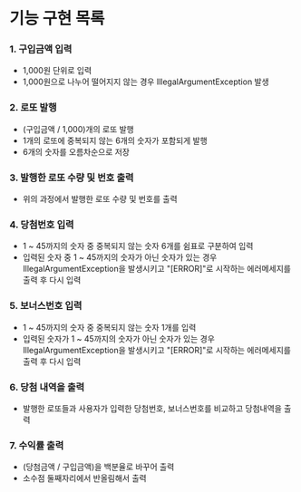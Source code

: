 # 기능 구현 목록

### 1. 구입금액 입력

* 1,000원 단위로 입력
* 1,000원으로 나누어 떨어지지 않는 경우 IllegalArgumentException 발생

### 2. 로또 발행

* (구입금액 / 1,000)개의 로또 발행
* 1개의 로또에 중복되지 않는 6개의 숫자가 포함되게 발행
* 6개의 숫자를 오름차순으로 저장

### 3. 발행한 로또 수량 및 번호 출력

* 위의 과정에서 발행한 로또 수량 및 번호를 출력

### 4. 당첨번호 입력

* 1 ~ 45까지의 숫자 중 중복되지 않는 숫자 6개를 쉼표로 구분하여 입력
* 입력된 숫자 중 1 ~ 45까지의 숫자가 아닌 숫자가 있는 경우 IllegalArgumentException을 발생시키고
  "[ERROR]"로 시작하는 에러메세지를 출력 후 다시 입력

### 5. 보너스번호 입력

* 1 ~ 45까지의 숫자 중 중복되지 않는 숫자 1개를 입력
* 입력된 숫자가 1 ~ 45까지의 숫자가 아닌 숫자가 있는 경우 IllegalArgumentException을 발생시키고
  "[ERROR]"로 시작하는 에러메세지를 출력 후 다시 입력

### 6. 당첨 내역을 출력

* 발행한 로또들과 사용자가 입력한 당첨번호, 보너스번호를 비교하고 당첨내역을 출력

### 7. 수익률 출력

* (당첨금액 / 구입금액)을 백분율로 바꾸어 출력
* 소수점 둘째자리에서 반올림해서 출력
